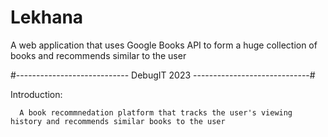# Lekhana
A web application that uses Google Books API to form a huge collection of books and recommends similar to the user

#---------------------------- DebugIT 2023 -----------------------------#

Introduction: 

      A book recommnedation platform that tracks the user's viewing history and recommends similar books to the user
